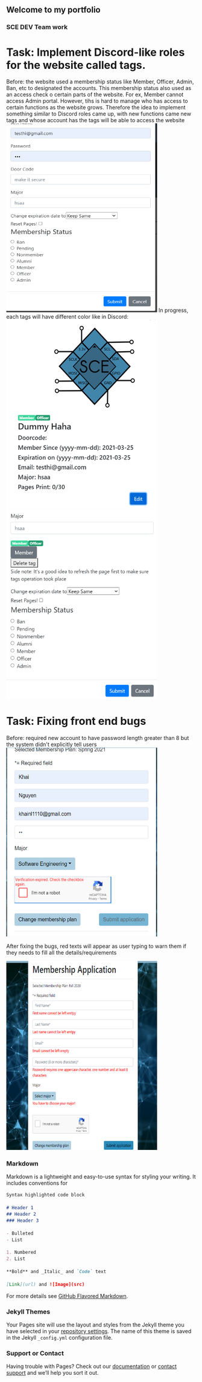 ## Welcome to my portfolio


### SCE DEV Team work
# Task: Implement Discord-like roles for the website called tags. 
Before: the website used a membership status like Member, Officer, Admin, Ban, etc to designated the accounts. This membership status also used as an access check o certain parts of the website. For ex, Member cannot access Admin portal. However, tihs is hard to manage who has access to certain functions as the website grows.  Therefore the idea to implement something similar to Discord roles came up, with new functions came new tags and whose account has the tags will be able to access the website
<img src="img/tagsBefore.png" width="400" height="500"/>
In progress, each tags will have different color like in Discord: 
<img src = "/img/tagsWorking2.png" width="400" height="500"/>
<img src = "/img/tagsWorking3.png" width="400" height="500"/>

# Task: Fixing front end bugs
Before: required new account to have password length greater than 8 but the system didn't explicitly tell users
<img src="img/membershipForm1.png" width="400" height="500"/> 

After fixing the bugs, red texts will appear as user typing to warn them if they needs to fill all the details/requirements

<img src="/img/membershipForm2.png" width="400" height="500"/>



### Markdown

Markdown is a lightweight and easy-to-use syntax for styling your writing. It includes conventions for

```markdown
Syntax highlighted code block

# Header 1
## Header 2
### Header 3

- Bulleted
- List

1. Numbered
2. List

**Bold** and _Italic_ and `Code` text

[Link](url) and ![Image](src)
```

For more details see [GitHub Flavored Markdown](https://guides.github.com/features/mastering-markdown/).

### Jekyll Themes

Your Pages site will use the layout and styles from the Jekyll theme you have selected in your [repository settings](https://github.com/khainl1110/khainl1110.github.io/settings/pages). The name of this theme is saved in the Jekyll `_config.yml` configuration file.

### Support or Contact

Having trouble with Pages? Check out our [documentation](https://docs.github.com/categories/github-pages-basics/) or [contact support](https://support.github.com/contact) and we’ll help you sort it out.
